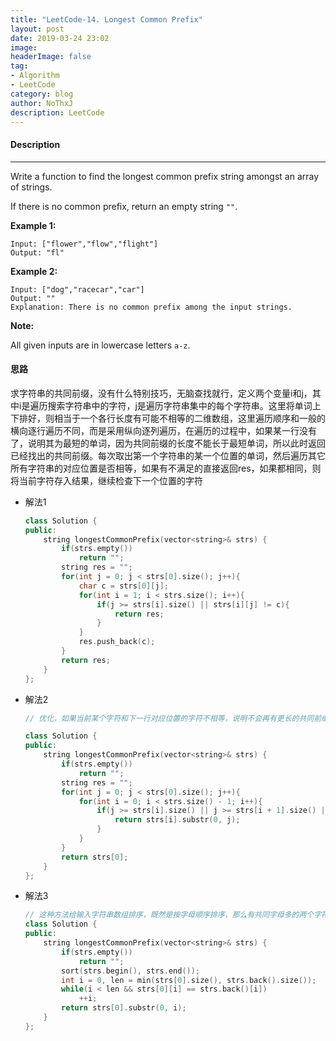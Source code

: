 ```yaml
---
title: "LeetCode-14. Longest Common Prefix"
layout: post
date: 2019-03-24 23:02
image: 
headerImage: false
tag:
- Algorithm
- LeetCode
category: blog
author: NoThxJ
description: LeetCode
---
```


#### Description

------

Write a function to find the longest common prefix string amongst an array of strings.

If there is no common prefix, return an empty string `""`.

**Example 1:**

```
Input: ["flower","flow","flight"]
Output: "fl"
```

**Example 2:**

```
Input: ["dog","racecar","car"]
Output: ""
Explanation: There is no common prefix among the input strings.
```

**Note:**

All given inputs are in lowercase letters `a-z`.

#### 思路

求字符串的共同前缀，没有什么特别技巧，无脑查找就行，定义两个变量i和j，其中i是遍历搜索字符串中的字符，j是遍历字符串集中的每个字符串。这里将单词上下排好，则相当于一个各行长度有可能不相等的二维数组，这里遍历顺序和一般的横向逐行遍历不同，而是采用纵向逐列遍历，在遍历的过程中，如果某一行没有了，说明其为最短的单词，因为共同前缀的长度不能长于最短单词，所以此时返回已经找出的共同前缀。每次取出第一个字符串的某一个位置的单词，然后遍历其它所有字符串的对应位置是否相等，如果有不满足的直接返回res，如果都相同，则将当前字符存入结果，继续检查下一个位置的字符

- 解法1

  ```c++
  class Solution {
  public:
      string longestCommonPrefix(vector<string>& strs) {
          if(strs.empty())
              return "";
          string res = "";
          for(int j = 0; j < strs[0].size(); j++){
              char c = strs[0][j];
              for(int i = 1; i < strs.size(); i++){
                  if(j >= strs[i].size() || strs[i][j] != c){
                      return res;
                  }
              }
              res.push_back(c);
          }
          return res;
      }
  };
  ```

- 解法2

  ```c++
  // 优化，如果当前某个字符和下一行对应位置的字符不相等，说明不会再有更长的共同前缀了，直接通过substr的方法直接取出共同前缀的子字符串。如果遍历结束前没有返回结果的话，说明第一个单词就是公共前缀，返回为结果即可
  
  class Solution {
  public:
      string longestCommonPrefix(vector<string>& strs) {
          if(strs.empty())
              return "";
          string res = "";
          for(int j = 0; j < strs[0].size(); j++){
              for(int i = 0; i < strs.size() - 1; i++){
                  if(j >= strs[i].size() || j >= strs[i + 1].size() || strs[i][j] != strs[i + 1][j]){
                      return strs[i].substr(0, j);
                  }
              }
          }
          return strs[0];
      }
  };
  ```

- 解法3

  ```c++
  // 这种方法给输入字符串数组排序，既然是按字母顺序排序，那么有共同字母多的两个字符串会被排到一起，而相同字母越少的字符串会被挤到首尾两端，那么如果有共同前缀，一定会出现在首位两端的字符串中，所以只需要找首尾字符串的共同前缀即可。由于是按字母顺序排列的，而不是按长度，所以首尾字母的长度关系不知道，为了防止溢出错误，只遍历较短的那个长度，找出共同前缀返回即可
  class Solution {
  public:
      string longestCommonPrefix(vector<string>& strs) {
          if(strs.empty())
              return "";
          sort(strs.begin(), strs.end());
          int i = 0, len = min(strs[0].size(), strs.back().size());
          while(i < len && strs[0][i] == strs.back()[i])
              ++i;
          return strs[0].substr(0, i);
      }
  };
  ```

